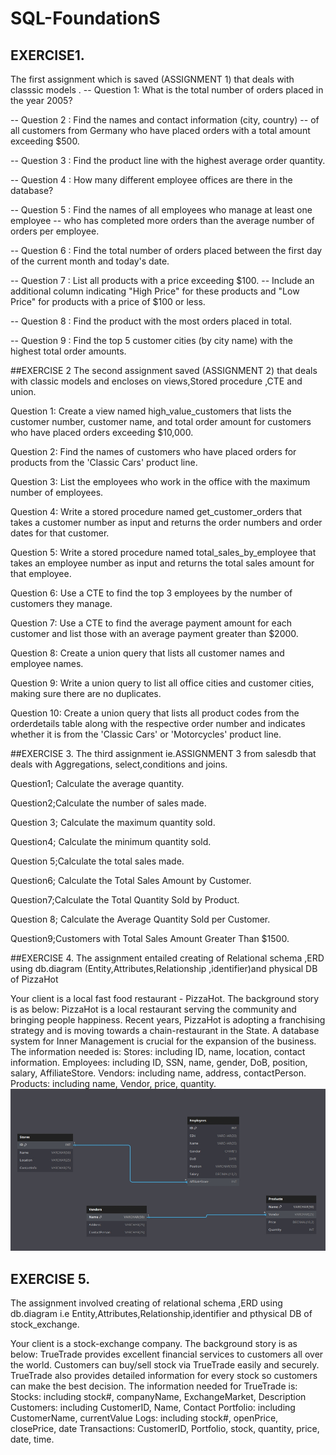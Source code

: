 # SQL-FoundationS
## EXERCISE1.
The first assignment which is saved (ASSIGNMENT 1) that deals with classsic models .
-- Question 1: What is the total number of orders placed in the year 2005?

-- Question 2 : Find the names and contact information (city, country) 
-- of all customers from Germany who have placed orders with a total amount exceeding $500.

-- Question 3 : Find the product line with the highest average order quantity.

-- Question 4 : How many different employee offices are there in the database?

-- Question 5 : Find the names of all employees who manage at least one employee 
-- who has completed more orders than the average number of orders per employee.

-- Question 6 : Find the total number of orders placed between the first day of the current month and today's date.

-- Question 7 : List all products with a price exceeding $100. 
-- Include an additional column indicating "High Price" for these products and "Low Price" for products with a price of $100 or less.

-- Question 8 : Find the product with the most orders placed in total.

-- Question 9 : Find the top 5 customer cities (by city name) with the highest total order amounts.


##EXERCISE 2
The second assignment saved (ASSIGNMENT 2) that deals with classic models and encloses on views,Stored procedure ,CTE and union.

Question 1: Create a view named high_value_customers that lists the customer number, customer name, and total order amount for customers who have placed orders exceeding $10,000.

Question 2: Find the names of customers who have placed orders for products from the 'Classic Cars' product line.

Question 3: List the employees who work in the office with the maximum number of employees.

Question 4: Write a stored procedure named get_customer_orders that takes a customer number as input and returns the order numbers and order dates for that customer.

Question 5: Write a stored procedure named total_sales_by_employee that takes an employee number as input and returns the total sales amount for that employee.

Question 6: Use a CTE to find the top 3 employees by the number of customers they manage.

Question 7: Use a CTE to find the average payment amount for each customer and list those with an average payment greater than $2000.

Question 8: Create a union query that lists all customer names and employee names.

Question 9: Write a union query to list all office cities and customer cities, making sure there are no duplicates.

Question 10: Create a union query that lists all product codes from the orderdetails table along with the respective order number and indicates whether it is from the 'Classic Cars' or 'Motorcycles' product line.


##EXERCISE 3.
The third assignment ie.ASSIGNMENT 3 from salesdb that  deals with  Aggregations, select,conditions and joins.

Question1; Calculate the average quantity.

Question2;Calculate the number of sales made.

Question 3; Calculate the maximum quantity sold.

Question4; Calculate the minimum quantity sold.

Question 5;Calculate the total sales made.

Question6; Calculate the Total Sales Amount by Customer.

 Question7;Calculate the Total Quantity Sold by Product.
 
Question 8; Calculate the Average Quantity Sold per Customer.

Question9;Customers with Total Sales Amount Greater Than $1500.

##EXERCISE 4.
The assignment entailed creating of Relational schema ,ERD using db.diagram (Entity,Attributes,Relationship ,identifier)and physical DB of PizzaHot

Your client is a local fast food restaurant - PizzaHot. The background story is as below:
PizzaHot is a local restaurant serving the community and bringing people happiness. Recent years, PizzaHot is adopting a franchising strategy and is moving towards a chain-restaurant in the State. A database system for Inner Management is crucial for the expansion of the business.
The information needed is:
Stores: including ID, name, location, contact information.
Employees: including ID, SSN, name, gender, DoB, position, salary, AffiliateStore.
Vendors: including name, address, contactPerson.
Products: including name, Vendor, price, quantity.
![PizzaHot Relationschema](https://github.com/milliamnjeru/SQL-Foundations/blob/main/pizzahot.jpeg)


## EXERCISE 5.

The assignment involved creating of relational schema ,ERD using db.diagram i.e Entity,Attributes,Relationship,identifier and pthysical DB of stock_exchange.

Your client is a stock-exchange company. The background story is as below:
TrueTrade provides excellent financial services to customers all over the world. Customers can buy/sell stock via TrueTrade easily and securely. TrueTrade also provides detailed information for every stock so customers can make the best decision.
The information needed for TrueTrade is:
Stocks: including stock#, companyName, ExchangeMarket, Description
Customers: including CustomerID, Name, Contact
Portfolio: including CustomerName, currentValue
Logs: including stock#, openPrice, closePrice, date
Transactions: CustomerID, Portfolio, stock, quantity, price, date, time.






